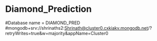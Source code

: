 # Diamond_Prediction


#Database name = DIAMOND_PRED
#mongodb+srv://shrinaths2:Shrinath@cluster0.cxkiakv.mongodb.net/?retryWrites=true&w=majority&appName=Cluster0
